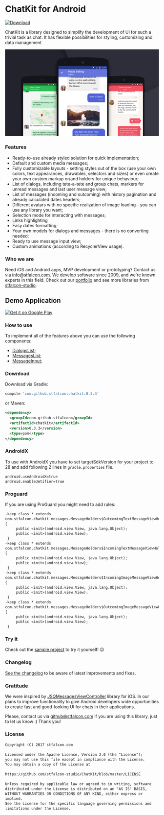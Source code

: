 # ChatKit for Android

[ ![Download](https://api.bintray.com/packages/troy379/maven/ChatKit/images/download.svg) ](https://bintray.com/troy379/maven/ChatKit/_latestVersion)

ChatKit is a library designed to simplify the development of UI for such a trivial task as chat. It has flexible possibilities for styling, customizing and data management

<p align="center">
<img src="images/HEADER.jpg">
</p>

### Features

* Ready-to-use already styled solution for quick implementation;
* Default and custom media messages;
* Fully customizable layouts - setting styles out of the box (use your own colors, text appearances, drawables, selectors and sizes) or even create your own custom markup or/and holders for unique behaviour;
* List of dialogs, including tete-a-tete and group chats, markers for unread messages and last user message view;
* List of messages (incoming and outcoming) with history pagination and already calculated dates headers;
* Different avatars with no specific realization of image loading - you can use any library you want;
* Selection mode for interacting with messages;
* Links highlighting
* Easy dates formatting;
* Your own models for dialogs and messages - there is no converting needed;
* Ready to use message input view;
* Custom animations (according to RecyclerView usage).

### Who we are
Need iOS and Android apps, MVP development or prototyping? Contact us via info@stfalcon.com. We develop software since 2009, and we're known experts in this field. Check out our [portfolio](https://stfalcon.com/en/portfolio) and see more libraries from [stfalcon-studio](https://stfalcon-studio.github.io/).

## Demo Application

[![Get it on Google Play](https://play.google.com/intl/en_us/badges/images/badge_new.png)](https://play.google.com/store/apps/details?id=com.stfalcon.chatkit.sample)

### How to use

To implement all of the features above you can use the following components:

* [DialogsList](docs/COMPONENT_DIALOGS_LIST.MD);
* [MessagesList](docs/COMPONENT_MESSAGES_LIST.md);
* [MessageInput](docs/COMPONENT_MESSAGE_INPUT.MD);


### Download

Download via Gradle:
```gradle
compile 'com.github.stfalcon:chatkit:0.3.3'
```

or Maven:
```xml
<dependency>
  <groupId>com.github.stfalcon</groupId>
  <artifactId>chatkit</artifactId>
  <version>0.3.3</version>
  <type>pom</type>
</dependency>
```

### AndroidX
To use with AndroidX you have to set targetSdkVersion for your project to 28 and add following 2 lines in ```gradle.properties``` file.
```
android.useAndroidX=true
android.enableJetifier=true
```

### Proguard
If you are using ProGuard you might need to add rules:
```
-keep class * extends com.stfalcon.chatkit.messages.MessageHolders$OutcomingTextMessageViewHolder {
     public <init>(android.view.View, java.lang.Object);
     public <init>(android.view.View);
 }
-keep class * extends com.stfalcon.chatkit.messages.MessageHolders$IncomingTextMessageViewHolder {
     public <init>(android.view.View, java.lang.Object);
     public <init>(android.view.View);
 }
-keep class * extends com.stfalcon.chatkit.messages.MessageHolders$IncomingImageMessageViewHolder {
     public <init>(android.view.View, java.lang.Object);
     public <init>(android.view.View);
 }
-keep class * extends com.stfalcon.chatkit.messages.MessageHolders$OutcomingImageMessageViewHolder {
     public <init>(android.view.View, java.lang.Object);
     public <init>(android.view.View);
 }
```

### Try it

Check out the [sample project](/sample/src/main) to try it yourself! :wink:

### Changelog
[See the changelog](docs/CHANGELOG.md) to be aware of latest improvements and fixes.

### Gratitude

We were inspired by [JSQMessagesViewController](https://github.com/jessesquires/JSQMessagesViewController) library for iOS. In our plans to improve functionality to give Android developers wide opportunities to create fast and good-looking UI for chats in their applications.

Please, contact us via github@stfalcon.com if you are using this library, just to let us know :)
Thank you!

### License

```
Copyright (C) 2017 stfalcon.com

Licensed under the Apache License, Version 2.0 (the "License");
you may not use this file except in compliance with the License.
You may obtain a copy of the License at

https://github.com/stfalcon-studio/ChatKit/blob/master/LICENSE

Unless required by applicable law or agreed to in writing, software
distributed under the License is distributed on an "AS IS" BASIS,
WITHOUT WARRANTIES OR CONDITIONS OF ANY KIND, either express or implied.
See the License for the specific language governing permissions and
limitations under the License.

```
